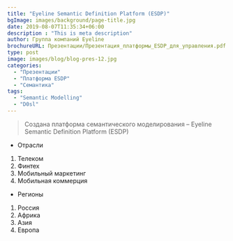```yaml
---
title: "Eyeline Semantic Definition Platform (ESDP)"
bgImage: images/background/page-title.jpg
date: 2019-08-07T11:35:34+06:00
description : "This is meta description"
author: Группа компаний	Eyeline
brochureURL: Презентации/Презентация_платформы_ESDP_для_управления.pdf
type: post
image: images/blog/blog-pres-12.jpg
categories: 
  - "Презентации"
  - "Платформа ESDP"
  - "Семантика"
tags:
  - "Semantic Modelling"
  - "D0sl"
---
```


>Создана платформа семантического моделирования –  Eyeline Semantic Definition Platform (ESDP) 

- Отрасли

1. Телеком 
2. Финтех 
3. Мобильный маркетинг 
4. Мобильная коммерция

- Регионы

1. Россия 
2. Африка 
3. Азия 
4. Европа 